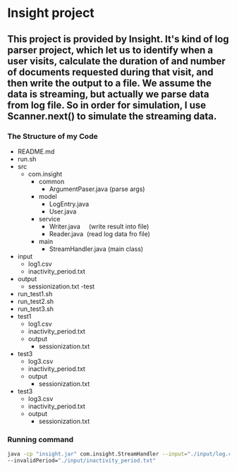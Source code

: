 # Insight project
## This project is provided by Insight. It's kind of log parser project, which let us to identify when a user visits, calculate the duration of and number of documents requested during that visit, and then write the output to a file. We assume the data is streaming, but actually we parse data from log file. So in order for simulation, I use Scanner.next() to simulate the streaming data. 

### The Structure of my Code
- README.md 
- run.sh
- src
  - com.insight
    - common
      - ArgumentPaser.java                 (parse args)
    - model
      - LogEntry.java      
      - User.java
    - service
      - Writer.java                        (write result into file)
      - Reader.java                        (read log data fro file)
    - main
      - StreamHandler.java                 (main class)
- input
  - log1.csv
  - inactivity_period.txt
- output
  - sessionization.txt
-test
 - run_test1.sh
 - run_test2.sh
 - run_test3.sh
 - test1
   - log1.csv
   - inactivity_period.txt
   - output
     - sessionization.txt
  - test3
    - log3.csv
    - inactivity_period.txt
    - output
      - sessionization.txt
  - test3
    - log3.csv
    - inactivity_period.txt
    - output
      - sessionization.txt   
     
### Running command
```sh
java -cp "insight.jar" com.insight.StreamHandler --input="./input/log.csv" --output="./output/sessionization.txt" 
--invalidPeriod="./input/inactivity_period.txt"

